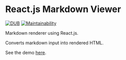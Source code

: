 # React.js Markdown Viewer
[![DUB](https://img.shields.io/dub/l/vibe-d.svg)]()
[![Maintainability](https://api.codeclimate.com/v1/badges/38a26f78aca9a3a59ce6/maintainability)](https://codeclimate.com/github/typenil/react-markdown-viewer/maintainability)

Markdown renderer using React.js.

Converts markdown input into rendered HTML.

See the demo [here](http://react-markdown-viewer.typenil.com/).
